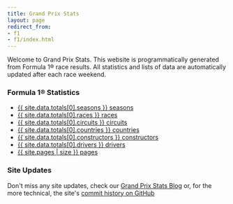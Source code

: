 ```yaml
---
title: Grand Prix Stats
layout: page
redirect_from:
- f1
- f1/index.html
---
```


Welcome to Grand Prix Stats. This website is programmatically generated from
Formula 1® race results. All statistics and lists of data are automatically
updated after each race weekend.

### Formula 1® Statistics

- [{{ site.data.totals[0].seasons }} seasons](/f1/seasons)
- [{{ site.data.totals[0].races }} races](/f1/races)
- [{{ site.data.totals[0].circuits }} circuits](/f1/circuits)
- [{{ site.data.totals[0].countries }} countries](/f1/countries)
- [{{ site.data.totals[0].constructors }} constructors](/f1/constructors)
- [{{ site.data.totals[0].drivers }} drivers](/f1/drivers)
- [{{ site.pages | size }} pages](/directory)

### Site Updates

Don't miss any site updates, check our [Grand Prix Stats Blog](/blog) or, for
the more technical, the site's
[commit history on GitHub](https://github.com/grand-prix-stats/grand-prix-stats.github.io/commits/master)
